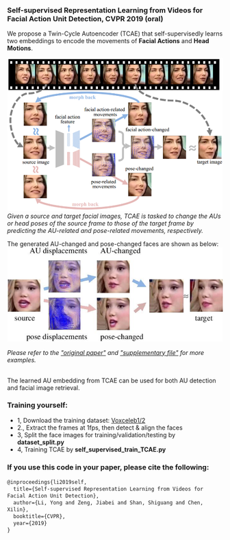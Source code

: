 ### Self-supervised Representation Learning from Videos for Facial Action Unit Detection, CVPR 2019 (oral)

We propose a Twin-Cycle Autoencoder (TCAE) that self-supervisedly learns two embeddings to encode the movements of **Facial Actions** and **Head Motions**.

![](img/TCAE_framework.jpg)
*Given a source and target facial images, TCAE is tasked to change the AUs or head poses of the source frame to those of the target frame by predicting the AU-related and pose-related movements, respectively.*

The generated AU-changed and pose-changed faces are shown as below:
![](img/2-cropped.jpg)

*Please refer to the ["original paper"](http://openaccess.thecvf.com/content_CVPR_2019/papers/Li_Self-Supervised_Representation_Learning_From_Videos_for_Facial_Action_Unit_Detection_CVPR_2019_paper.pdf) and ["supplementary file"](http://openaccess.thecvf.com/content_CVPR_2019/supplemental/Li_Self-Supervised_Representation_Learning_CVPR_2019_supplemental.pdf) for more examples.*

<br />The learned AU embedding from TCAE can be used for both AU detection and facial image retrieval.

### Training yourself:

- 1, Download the training dataset: [Voxceleb1/2](http://www.robots.ox.ac.uk/~vgg/data/voxceleb/)
- 2., Extract the frames at 1fps, then detect & align the faces
- 3, Split the face images for training/validation/testing by **dataset_split.py**
- 4, Training TCAE by **self_supervised_train_TCAE.py**

### If you use this code in your paper, please cite the following:
```
@inproceedings{li2019self,
  title={Self-supervised Representation Learning from Videos for Facial Action Unit Detection},
  author={Li, Yong and Zeng, Jiabei and Shan, Shiguang and Chen, Xilin},
  booktitle={CVPR},
  year={2019}
}
```
